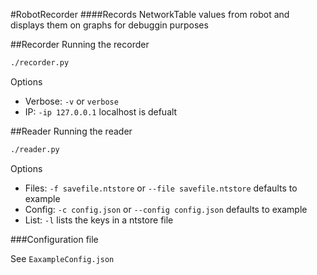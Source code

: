 #RobotRecorder
####Records NetworkTable values from robot and displays them on graphs for debuggin purposes

##Recorder
Running the recorder

~~~bash
./recorder.py
~~~

Options

- Verbose: `-v` or `verbose`
- IP: `-ip 127.0.0.1` localhost is defualt

##Reader
Running the reader

~~~bash
./reader.py
~~~

Options

- Files: `-f savefile.ntstore` or `--file savefile.ntstore` defaults to example
- Config: `-c config.json` or `--config config.json` defaults to example
- List: `-l` lists the keys in a ntstore file

###Configuration file

See `EaxampleConfig.json`